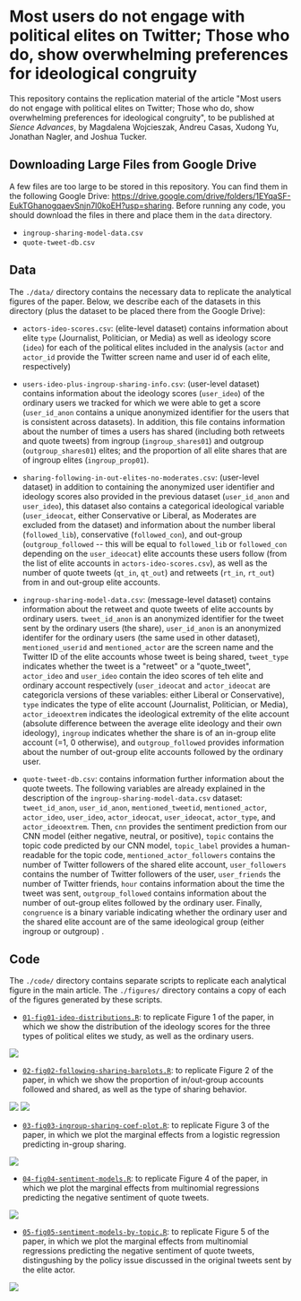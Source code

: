 # Most users do not engage with political elites on Twitter; Those who do, show overwhelming preferences for ideological congruity

This repository contains the replication material of the article "Most users do not engage with political elites on Twitter; Those who do, show overwhelming preferences for ideological congruity", to be published at _Sience Advances_, by Magdalena Wojcieszak, Andreu Casas, Xudong Yu, Jonathan Nagler, and Joshua Tucker.


## Downloading Large Files from Google Drive

A few files are too large to be stored in this repository. You can find them in the following Google Drive: https://drive.google.com/drive/folders/1EYqaSF-EukTGhanogqaevSnjn7l0koEH?usp=sharing. Before running any code, you should download the files in there and place them in the `data` directory.
  
  - `ingroup-sharing-model-data.csv`
  - `quote-tweet-db.csv`

## Data
The `./data/` directory contains the necessary data to replicate the analytical figures of the paper. Below, we describe each of the datasets in this directory (plus the dataset to be placed there from the Google Drive):

  - `actors-ideo-scores.csv`: (elite-level dataset) contains information about elite `type` (Journalist, Politician, or Media) as well as ideology score (`ideo`) for each of the political elites included in the analysis (`actor` and `actor_id` provide the Twitter screen name and user id of each elite, respectively)

  - `users-ideo-plus-ingroup-sharing-info.csv`: (user-level dataset) contains information about the ideology scores (`user_ideo`) of the ordinary users we tracked for which we were able to get a score (`user_id_anon` contains a unique anonymized identifier for the users that is consistent across datasets). In addition, this file contains information about the number of times a users has shared (including both retweets and quote tweets) from ingroup (`ingroup_shares01`) and outgroup (`outgroup_shares01`) elites; and the proportion of all elite shares that are of ingroup elites (`ingroup_prop01`).

  - `sharing-following-in-out-elites-no-moderates.csv`: (user-level dataset) in addition to containing the anonymized user identifier and ideology scores also provided in the previous dataset (`user_id_anon` and `user_ideo`), this dataset also contains a categorical ideological variable (`user_ideocat`, either Conservative or Liberal, as Moderates are excluded from the dataset) and information about the number liberal (`followed_lib`), conservative (`followed_con`), and out-group (`outgroup_followed` -- this will be equal to `followed_lib` or `followed_con` depending on the `user_ideocat`) elite accounts these users follow (from the list of elite accounts in `actors-ideo-scores.csv`), as well as the number of quote tweets (`qt_in`, `qt_out`) and retweets (`rt_in`, `rt_out`) from in and out-group elite accounts. 

  - `ingroup-sharing-model-data.csv`: (message-level dataset) contains information about the retweet and quote tweets of elite accounts by ordinary users. `tweet_id_anon` is an anonymized identifier for the tweet sent by the ordinary users (the share), `user_id_anon` is an anonymized identifer for the ordinary users (the same used in other dataset), `mentioned_userid` and `mentioned_actor` are the screen name and the Twitter ID of the elite accounts whose tweet is being shared, `tweet_type` indicates whether the tweet is a "retweet" or a "quote_tweet", `actor_ideo` and `user_ideo` contain the ideo scores of teh elite and ordinary account respectively (`user_ideocat` and `actor_ideocat` are categoricla versions of these variables: either Liberal or Conservative), `type` indicates the type of elite account (Journalist, Politician, or Media), `actor_ideoextrem` indicates the ideological extremity of the elite account (absolute difference between the average elite ideology and their own ideology), `ingroup` indicates whether the share is of an in-group elite account (=1, 0 otherwise), and `outgroup_followed` provides information about the number of out-group elite accounts followed by the ordinary user.

  - `quote-tweet-db.csv`: contains information further information about the quote tweets. The following variables are already explained in the description of the `ingroup-sharing-model-data.csv` dataset: `tweet_id_anon`, `user_id_anon`, `mentioned_tweetid`, `mentioned_actor`, `actor_ideo`, `user_ideo`, `actor_ideocat`, `user_ideocat`, `actor_type`, and `actor_ideoextrem`. Then, `cnn` provides the sentiment prediction from our CNN model (either negative, neutral, or positive), `topic` contains the topic code predicted by our CNN model, `topic_label` provides a human-readable for the topic code, `mentioned_actor_followers` contains the number of Twitter followers of the shared elite account, `user_followers` contains the number of Twitter followers of the user, `user_friends` the number of Twitter friends, `hour` contains information about the time the tweet was sent, `outgroup_followed` contains information about the number of out-group elites followed by the ordinary user. Finally, `congruence` is a binary variable indicating whether the ordinary user and the shared elite account are of the same ideological group (either ingroup or outgroup) .


## Code
The `./code/` directory contains separate scripts to replicate each analytical figure in the main article. The `./figures/` directory contains a copy of each of the figures generated by these scripts. 

- [`01-fig01-ideo-distributions.R`](https://github.com/CasAndreu/ingroup_filtering/blob/main/code/01-fig01-ideo-distributions.R): to replicate Figure 1 of the paper, in which we show the distribution of the ideology scores for the three types of political elites we study, as well as the ordinary users.

<img src = "https://github.com/CasAndreu/ingroup_filtering/blob/master/figures/figure01.jpg">

- [`02-fig02-following-sharing-barplots.R`](https://github.com/CasAndreu/ingroup_filtering/blob/main/code/02-fig02-following-sharing-barplots.R): to replicate Figure 2 of the paper, in which we show the proportion of in/out-group accounts followed and shared, as well as the type of sharing behavior.

<img src = "https://github.com/CasAndreu/ingroup_filtering/blob/master/figures/figure02a.jpg">
<img src = "https://github.com/CasAndreu/ingroup_filtering/blob/master/figures/figure02b.jpg">

- [`03-fig03-ingroup-sharing-coef-plot.R`](https://github.com/CasAndreu/ingroup_filtering/blob/main/code/03-fig03-ingroup-sharing-coef-plot.R): to replicate Figure 3 of the paper, in which we plot the marginal effects from a logistic regression predicting in-group sharing.

<img src = "https://github.com/CasAndreu/ingroup_filtering/blob/master/figures/figure03.jpg">


- [`04-fig04-sentiment-models.R`](https://github.com/CasAndreu/ingroup_filtering/blob/main/code/04-fig04-sentiment-models.R): to replicate Figure 4 of the paper, in which we plot the marginal effects from multinomial regressions predicting the negative sentiment of quote tweets.

<img src = "https://github.com/CasAndreu/ingroup_filtering/blob/master/figures/figure04.jpg">


- [`05-fig05-sentiment-models-by-topic.R`](https://github.com/CasAndreu/ingroup_filtering/blob/main/code/05-fig05-sentiment-models-by-topic.R): to replicate Figure 5 of the paper, in which we plot the marginal effects from multinomial regressions predicting the negative sentiment of quote tweets, distingushing by the policy issue discussed in the original tweets sent by the elite actor.

<img src = "https://github.com/CasAndreu/ingroup_filtering/blob/master/figures/figure05.jpg">
